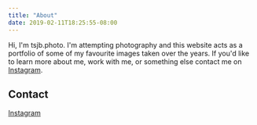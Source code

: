 ```yaml
---
title: "About"
date: 2019-02-11T18:25:55-08:00
---
```


Hi, I'm tsjb.photo. I'm attempting photography and this website acts as a portfolio of some of my favourite images taken over the years. If you'd like to learn more about me, work with me, or something else contact me on [Instagram](https://www.instagram.com/tsjb.photo/).

## Contact

[Instagram](https://www.instagram.com/tsjb.photo/)
